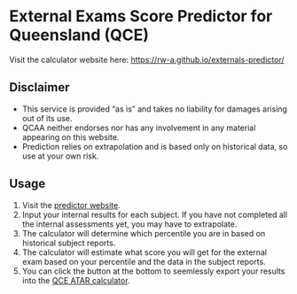 # External Exams Score Predictor for Queensland (QCE)
Visit the calculator website here: https://rw-a.github.io/externals-predictor/

## Disclaimer 
- This service is provided “as is” and takes no liability for damages arising out of its use.
- QCAA neither endorses nor has any involvement in any material appearing on this website.
- Prediction relies on extrapolation and is based only on historical data, so use at your own risk.

## Usage
1. Visit the [predictor website](https://rw-a.github.io/externals-predictor/).
2. Input your internal results for each subject. If you have not completed all the internal assessments yet, you may have to extrapolate.
3. The calculator will determine which percentile you are in based on historical subject reports.
4. The calculator will estimate what score you will get for the external exam based on your percentile and the data in the subject reports.
5. You can click the button at the bottom to seemlessly export your results into the [QCE ATAR calculator](https://rw-a.github.io/atar-calculator/).

